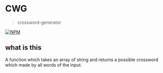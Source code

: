 # CWG
> crossword-generator

[![NPM](https://nodei.co/npm/CWG.png?compact=true)](https://nodei.co/npm/CWG/)

## what is this
A function which takes an array of string and returns a possible crossword which made by all words of the input.

